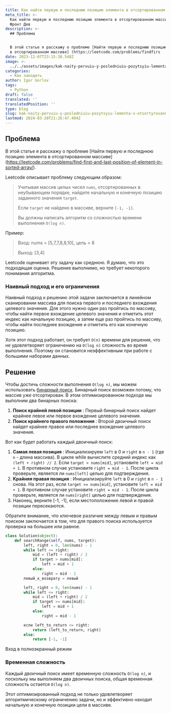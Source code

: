 ```yaml
---
title: Как найти первую и последнюю позицию элемента в отсортированном массиве
meta_title: >-
  Как найти первую и последнюю позицию элемента в отсортированном массиве - Фул
  Фронт Дев
description: >-
  ## Проблема


  В этой статье я расскажу о проблеме [Найти первую и последнюю позицию элемента
  в отсортированном массиве] (https://leetcode.com/problems/findfirs
date: 2023-12-07T23:15:38.548Z
image: >-
  ../../assets/images/kak-naity-pervuiu-y-posledniuiu-pozytsyiu-lementa-v-otsortyrovannom-massyve-Dec-08-2023.avif
categories:
  - Как закодить
author: Igor Gorlov
tags:
  - Python
draft: false
translated: ''
translatedPosition: ''
type: blog
slug: kak-naity-pervuiu-y-posledniuiu-pozytsyiu-lementa-v-otsortyrovannom-massyve
lastmod: 2024-03-20T21:26:47.494Z
---
```


## Проблема

В этой статье я расскажу о проблеме [Найти первую и последнюю позицию элемента в отсортированном массиве] (https://leetcode.com/problems/find-first-and-last-position-of-element-in-sorted-array/).

Leetcode описывает проблему следующим образом:

> Учитывая массив целых чисел `nums`, отсортированных в неубывающем порядке, найдите начальную и конечную позицию заданного значения `target`.
>
> Если `target` не найдено в массиве, верните `[-1, -1]`.
>
> Вы должны написать алгоритм со сложностью времени выполнения `O(log n)`.

Пример:

> Вход: nums = \[5,7,7,8,8,10\], цель = 8
>
> Выход: \[3,4\]

Leetcode оценивает эту задачу как среднюю. Я думаю, что это подходящая оценка. Решение выполнимо, но требует некоторого понимания алгоритма.

### [](https://dev.to/scc33/how-to-find-first-and-last-position-of-element-in-sorted-array-d7f#naive-approach-and-its-limitations)Наивный подход и его ограничения

Наивный подход к решению этой задачи заключается в линейном сканировании массива для поиска первого и последнего вхождения целевого значения. Для этого нужно один раз пройтись по массиву, чтобы найти первое вхождение целевого значения и отметить этот индекс как начальную позицию, а затем еще раз пройтись по массиву, чтобы найти последнее вхождение и отметить его как конечную позицию.

Хотя этот подход работает, он требует `O(n)` времени для решения, что не удовлетворяет ограничению на `O(log n)` сложность во время выполнения. Поэтому он становится неэффективным при работе с большими наборами данных.

## [](https://dev.to/scc33/how-to-find-first-and-last-position-of-element-in-sorted-array-d7f#the-solution)Решение

Чтобы достичь сложности выполнения `O(log n)`, мы можем использовать [бинарный поиск](https://en.wikipedia.org/wiki/Binary_search_algorithm). Бинарный поиск возможен потому, что массив уже отсортирован. В этом оптимизированном подходе мы выполним два бинарных поиска:

1. **Поиск крайней левой позиции** : Первый бинарный поиск найдет крайнее левое или первое вхождение целевого значения.
2. **Поиск крайнего правого положения** : Второй двоичный поиск найдет крайнее правое или последнее вхождение целевого значения.

Вот как будет работать каждый двоичный поиск:

1. **Самая левая позиция** : Инициализируем `left` в 0 и `right` в `n - 1` (где `n` - длина массива). В цикле while вычислите средний индекс как `(left + right) // 2`. Если `target > nums[mid]`, установите `left = mid + 1`. В противном случае установите `right = mid - 1`. После цикла проверьте, является ли `nums[left]` целью для подтверждения.
2. **Крайняя правая позиция** : Инициализируйте `left` в 0 и `right` в `n - 1` снова. На этот раз, если `target >= nums[mid]`, установите `left = mid + 1`. В противном случае установите `right = mid - 1`. После цикла проверьте, является ли `nums[right]` целью для подтверждения.
3. Наконец, верните \[-1, -1\], если местоположение левой и правой позиции пересекаются.

Обратите внимание, что ключевое различие между левым и правым поиском заключается в том, что для правого поиска используется проверка на большее или равное.

```py
class Solution(object):
    def searchRange(self, nums, target):
        left, right = 0, len(nums) - 1
        while left <= right:
            mid = (left + right) / 2
            if target > nums[mid]:
                left = mid + 1
            else:
                right = mid - 1
        левый_к_возврату = левый

        left, right = 0, len(nums) - 1
        while left <= right:
            mid = (left + right) / 2
            if target >= nums[mid]:
                left = mid + 1
            else:
                right = mid - 1

        если left_to_return <= right:
            return (left_to_return, right)
        else:
            return [-1, -1]
```

Вход в полноэкранный режим

### [](https://dev.to/scc33/how-to-find-first-and-last-position-of-element-in-sorted-array-d7f#time-complexity)Временная сложность

Каждый двоичный поиск имеет временную сложность `O(log n)`, и поскольку мы выполняем два двоичных поиска, общая временная сложность остается `O(log n)`.

Этот оптимизированный подход не только удовлетворяет алгоритмическому ограничению задачи, но и эффективно находит начальную и конечную позиции цели в массиве.
